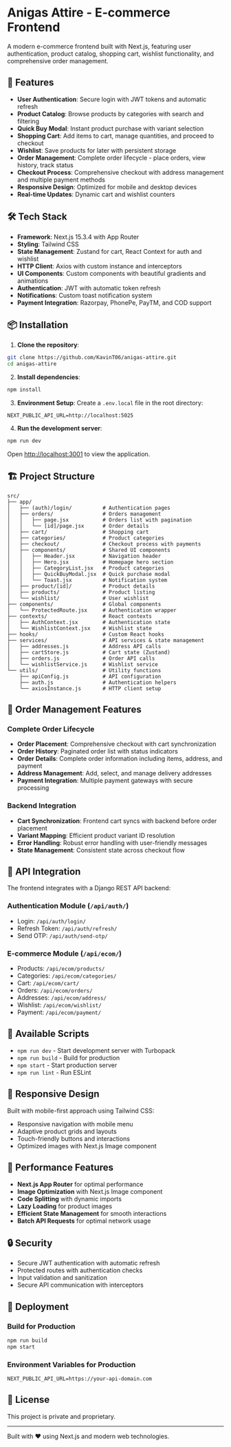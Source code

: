 # Anigas Attire - E-commerce Frontend

A modern e-commerce frontend built with Next.js, featuring user authentication, product catalog, shopping cart, wishlist functionality, and comprehensive order management.

## 🚀 Features

- **User Authentication**: Secure login with JWT tokens and automatic refresh
- **Product Catalog**: Browse products by categories with search and filtering
- **Quick Buy Modal**: Instant product purchase with variant selection
- **Shopping Cart**: Add items to cart, manage quantities, and proceed to checkout
- **Wishlist**: Save products for later with persistent storage
- **Order Management**: Complete order lifecycle - place orders, view history, track status
- **Checkout Process**: Comprehensive checkout with address management and multiple payment methods
- **Responsive Design**: Optimized for mobile and desktop devices
- **Real-time Updates**: Dynamic cart and wishlist counters

## 🛠 Tech Stack

- **Framework**: Next.js 15.3.4 with App Router
- **Styling**: Tailwind CSS
- **State Management**: Zustand for cart, React Context for auth and wishlist
- **HTTP Client**: Axios with custom instance and interceptors
- **UI Components**: Custom components with beautiful gradients and animations
- **Authentication**: JWT with automatic token refresh
- **Notifications**: Custom toast notification system
- **Payment Integration**: Razorpay, PhonePe, PayTM, and COD support

## 📦 Installation

1. **Clone the repository**:
```bash
git clone https://github.com/KavinT06/anigas-attire.git
cd anigas-attire
```

2. **Install dependencies**:
```bash
npm install
```

3. **Environment Setup**:
Create a `.env.local` file in the root directory:
```env
NEXT_PUBLIC_API_URL=http://localhost:5025
```

4. **Run the development server**:
```bash
npm run dev
```

Open [http://localhost:3001](http://localhost:3001) to view the application.

## 🏗 Project Structure

```
src/
├── app/
│   ├── (auth)/login/          # Authentication pages
│   ├── orders/                # Orders management
│   │   ├── page.jsx           # Orders list with pagination
│   │   └── [id]/page.jsx      # Order details
│   ├── cart/                  # Shopping cart
│   ├── categories/            # Product categories
│   ├── checkout/              # Checkout process with payments
│   ├── components/            # Shared UI components
│   │   ├── Header.jsx         # Navigation header
│   │   ├── Hero.jsx           # Homepage hero section
│   │   ├── CategoryList.jsx   # Product categories
│   │   ├── QuickBuyModal.jsx  # Quick purchase modal
│   │   └── Toast.jsx          # Notification system
│   ├── product/[id]/          # Product details
│   ├── products/              # Product listing
│   └── wishlist/              # User wishlist
├── components/                # Global components
│   └── ProtectedRoute.jsx     # Authentication wrapper
├── contexts/                  # React contexts
│   ├── AuthContext.jsx        # Authentication state
│   └── WishlistContext.jsx    # Wishlist state
├── hooks/                     # Custom React hooks
├── services/                  # API services & state management
│   ├── addresses.js           # Address API calls
│   ├── cartStore.js           # Cart state (Zustand)
│   ├── orders.js              # Order API calls
│   └── wishlistService.js     # Wishlist service
└── utils/                     # Utility functions
    ├── apiConfig.js           # API configuration
    ├── auth.js                # Authentication helpers
    └── axiosInstance.js       # HTTP client setup
```

## 🛒 Order Management Features

### Complete Order Lifecycle
- **Order Placement**: Comprehensive checkout with cart synchronization
- **Order History**: Paginated order list with status indicators
- **Order Details**: Complete order information including items, address, and payment
- **Address Management**: Add, select, and manage delivery addresses
- **Payment Integration**: Multiple payment gateways with secure processing

### Backend Integration
- **Cart Synchronization**: Frontend cart syncs with backend before order placement
- **Variant Mapping**: Efficient product variant ID resolution
- **Error Handling**: Robust error handling with user-friendly messages
- **State Management**: Consistent state across checkout flow

## 🔧 API Integration

The frontend integrates with a Django REST API backend:

### Authentication Module (`/api/auth/`)
- Login: `/api/auth/login/`
- Refresh Token: `/api/auth/refresh/`
- Send OTP: `/api/auth/send-otp/`

### E-commerce Module (`/api/ecom/`)
- Products: `/api/ecom/products/`
- Categories: `/api/ecom/categories/`
- Cart: `/api/ecom/cart/`
- Orders: `/api/ecom/orders/`
- Addresses: `/api/ecom/address/`
- Wishlist: `/api/ecom/wishlist/`
- Payment: `/api/ecom/payment/`

## 🚀 Available Scripts

- `npm run dev` - Start development server with Turbopack
- `npm run build` - Build for production
- `npm start` - Start production server
- `npm run lint` - Run ESLint

## 📱 Responsive Design

Built with mobile-first approach using Tailwind CSS:
- Responsive navigation with mobile menu
- Adaptive product grids and layouts
- Touch-friendly buttons and interactions
- Optimized images with Next.js Image component

## 🎯 Performance Features

- **Next.js App Router** for optimal performance
- **Image Optimization** with Next.js Image component
- **Code Splitting** with dynamic imports
- **Lazy Loading** for product images
- **Efficient State Management** for smooth interactions
- **Batch API Requests** for optimal network usage

## 🔒 Security

- Secure JWT authentication with automatic refresh
- Protected routes with authentication checks
- Input validation and sanitization
- Secure API communication with interceptors

## 🚀 Deployment

### Build for Production
```bash
npm run build
npm start
```

### Environment Variables for Production
```env
NEXT_PUBLIC_API_URL=https://your-api-domain.com
```

## 📄 License

This project is private and proprietary.

---

Built with ❤️ using Next.js and modern web technologies.
